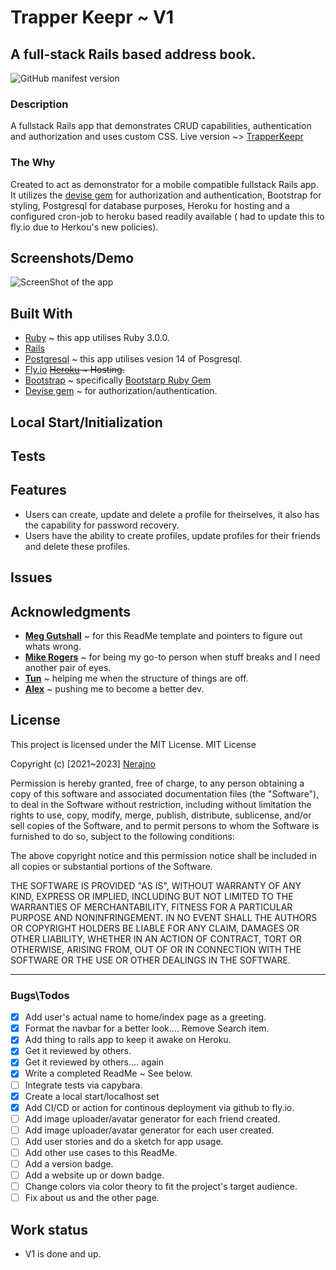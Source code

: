 # Trapper Keepr ~  V1


## A full-stack Rails based address book.
![GitHub manifest version](https://img.shields.io/github/manifest-json/v/nerajno/Trapper_Keeper-v1?style=plastic)

### Description

A fullstack Rails app that demonstrates CRUD capabilities, authentication and authorization and uses custom CSS.
Live version ~> [TrapperKeepr](https://trapper-keepr.fly.dev//)


### The Why
Created to act as demonstrator for a mobile compatible fullstack Rails app. It utilizes the [devise gem](https://github.com/heartcombo/devise) for authorization and authentication, Bootstrap for styling, Postgresql for database purposes, Heroku for hosting and a configured cron-job to heroku based readily available ( had to update this to fly.io due to Herkou's new policies).

## Screenshots/Demo
![ScreenShot of the app](https://github.com/Nerajno/Trapper_Keeper/blob/main/app/assets/images/AppScreenshots/trapperkeepr.png)

## Built With
- [Ruby](https://ruby-doc.org/) ~ this app utilises Ruby 3.0.0.
- [Rails](https://guides.rubyonrails.org/)
- [Postgresql](https://www.postgresql.org/docs/13/index.html) ~ this app utilises vesion 14 of Posgresql.
- [Fly.io](https://fly.io/docs/rails/getting-started/) ~~[Heroku](https://devcenter.heroku.com/articles/getting-started-with-rails6) ~ Hosting.~~
- [Bootstrap](https://dev.to/antman/using-bootstrap-4-in-rails-6-39hk) ~ specifically [Bootstarp Ruby Gem](https://github.com/twbs/bootstrap-rubygem)
- [Devise gem](https://github.com/heartcombo/devise) ~ for authorization/authentication.

## Local Start/Initialization 

## Tests

## Features
- Users can create, update and delete a profile for theirselves, it also has the capability for password recovery.
- Users have the ability to create profiles, update profiles for their friends and delete these profiles.

## Issues
## Acknowledgments
- **[Meg Gutshall](https://github.com/meg-gutshall/)** ~ for this ReadMe template and pointers to figure out whats wrong.
- **[Mike Rogers](https://mikerogers.io/)** ~ for being my go-to person when stuff breaks and I need another pair of eyes.
- **[Tun](https://github.com/tunkhine126)** ~ helping me when the structure of things are off.
- **[Alex](https://github.com//)** ~ pushing me to become a better dev.




## License
This project is licensed under the MIT License.
MIT License

Copyright (c) [2021~2023] [Nerajno](https://twitter.com/nerajno)

Permission is hereby granted, free of charge, to any person obtaining a copy
of this software and associated documentation files (the "Software"), to deal
in the Software without restriction, including without limitation the rights
to use, copy, modify, merge, publish, distribute, sublicense, and/or sell
copies of the Software, and to permit persons to whom the Software is
furnished to do so, subject to the following conditions:

The above copyright notice and this permission notice shall be included in all
copies or substantial portions of the Software.

THE SOFTWARE IS PROVIDED "AS IS", WITHOUT WARRANTY OF ANY KIND, EXPRESS OR
IMPLIED, INCLUDING BUT NOT LIMITED TO THE WARRANTIES OF MERCHANTABILITY,
FITNESS FOR A PARTICULAR PURPOSE AND NONINFRINGEMENT. IN NO EVENT SHALL THE
AUTHORS OR COPYRIGHT HOLDERS BE LIABLE FOR ANY CLAIM, DAMAGES OR OTHER
LIABILITY, WHETHER IN AN ACTION OF CONTRACT, TORT OR OTHERWISE, ARISING FROM,
OUT OF OR IN CONNECTION WITH THE SOFTWARE OR THE USE OR OTHER DEALINGS IN THE
SOFTWARE.

---


### Bugs\Todos
- [x] Add user's actual name to home/index page as a greeting. 
- [x] Format the navbar for a better look.... Remove Search item.
- [x] Add thing to rails app to keep it awake on Heroku.  
- [x] Get it reviewed by others.
- [x] Get it reviewed by others.... again
- [x] Write a completed ReadMe ~ See below.
- [ ] Integrate tests via capybara.
- [x] Create a local start/localhost set 
- [x] Add CI/CD or action for continous deployment via github to fly.io.
- [ ] Add image uploader/avatar generator for each friend created. 
- [ ] Add image uploader/avatar generator for each user created. 
- [ ] Add user stories and do a sketch for app usage. 
- [ ] Add other use cases to this ReadMe.  
- [ ] Add a version badge.
- [ ] Add a website up or down badge.
- [ ] Change colors via color theory to fit the project's target audience.
- [ ] Fix about us and the other page.

## Work status
- V1 is done and up.
